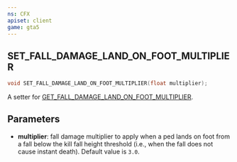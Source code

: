 ```yaml
---
ns: CFX
apiset: client
game: gta5
---
```

## SET_FALL_DAMAGE_LAND_ON_FOOT_MULTIPLIER

```c
void SET_FALL_DAMAGE_LAND_ON_FOOT_MULTIPLIER(float multiplier);
```

A setter for [GET_FALL_DAMAGE_LAND_ON_FOOT_MULTIPLIER](#_0x3C8A1C92).

## Parameters
* **multiplier**: fall damage multiplier to apply when a ped lands on foot from a fall below the kill fall height threshold (i.e., when the fall does not cause instant death). Default value is `3.0`.